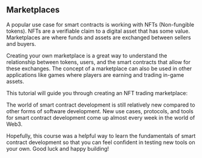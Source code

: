 ## Marketplaces
A popular use case for smart contracts is working with NFTs (Non-fungible tokens). NFTs are a verifiable claim to a digital asset that has some value. Marketplaces are where funds and assets are exchanged between sellers and buyers. 

Creating your own marketplace is a great way to understand the relationship between tokens, users, and the smart contracts that allow for these exchanges. The concept of a  marketplace can also be used in other applications like games where players are earning and trading in-game assets. 

This tutorial will guide you through creating an NFT trading marketplace: 

The world of smart contract development is still relatively new compared to other forms of software development. New use cases, protocols, and tools for smart contract development come up almost every week in the world of Web3. 

Hopefully, this course was a helpful way to learn the fundamentals of smart contract development so that you can feel confident in testing new tools on your own. Good luck and happy building!
